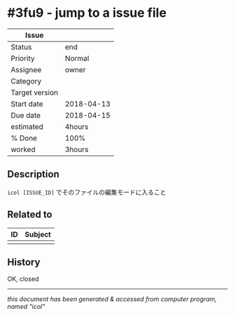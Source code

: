 # #3fu9 - jump to a issue file

|**Issue**||
|---|---|
|Status|end<!-- any of "new", "in progress", "end" http://redmine.jp/tech_note/issue_statuses/ -->|
|Priority|Normal<!-- "high" or "normal" or "low"-->|
|Assignee|owner<!-- your name -->|
|Category|<!-- optional -->|
|Target version|<!-- optional, any of git tags recommended -->|
|Start date|2018-04-13|
|Due date|2018-04-15|
|estimated|4hours|
|% Done|100%|
|worked|3hours|

## Description

`icol [ISSUE_ID]`
でそのファイルの編集モードに入ること

## Related to

|**ID**|**Subject**|
|---|---|
|||<!--OTHER_ISSUE;;-->

## History

OK, closed

---
*this document has been generated & accessed from computer program, named "icol"*
